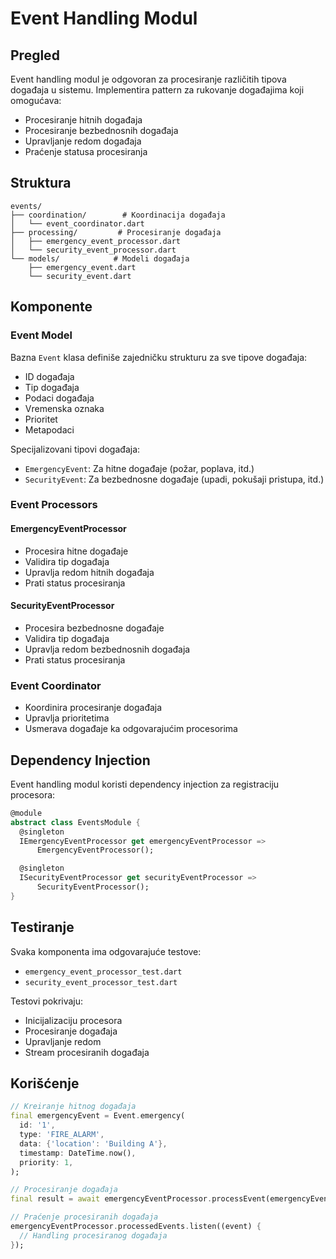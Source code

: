 # Event Handling Modul

## Pregled

Event handling modul je odgovoran za procesiranje različitih tipova događaja u sistemu. Implementira pattern za rukovanje događajima koji omogućava:
- Procesiranje hitnih događaja
- Procesiranje bezbednosnih događaja
- Upravljanje redom događaja
- Praćenje statusa procesiranja

## Struktura

```
events/
├── coordination/        # Koordinacija događaja
│   └── event_coordinator.dart
├── processing/         # Procesiranje događaja
│   ├── emergency_event_processor.dart
│   └── security_event_processor.dart
└── models/            # Modeli događaja
    ├── emergency_event.dart
    └── security_event.dart
```

## Komponente

### Event Model

Bazna `Event` klasa definiše zajedničku strukturu za sve tipove događaja:
- ID događaja
- Tip događaja
- Podaci događaja
- Vremenska oznaka
- Prioritet
- Metapodaci

Specijalizovani tipovi događaja:
- `EmergencyEvent`: Za hitne događaje (požar, poplava, itd.)
- `SecurityEvent`: Za bezbednosne događaje (upadi, pokušaji pristupa, itd.)

### Event Processors

#### EmergencyEventProcessor
- Procesira hitne događaje
- Validira tip događaja
- Upravlja redom hitnih događaja
- Prati status procesiranja

#### SecurityEventProcessor
- Procesira bezbednosne događaje
- Validira tip događaja
- Upravlja redom bezbednosnih događaja
- Prati status procesiranja

### Event Coordinator
- Koordinira procesiranje događaja
- Upravlja prioritetima
- Usmerava događaje ka odgovarajućim procesorima

## Dependency Injection

Event handling modul koristi dependency injection za registraciju procesora:
```dart
@module
abstract class EventsModule {
  @singleton
  IEmergencyEventProcessor get emergencyEventProcessor =>
      EmergencyEventProcessor();

  @singleton
  ISecurityEventProcessor get securityEventProcessor =>
      SecurityEventProcessor();
}
```

## Testiranje

Svaka komponenta ima odgovarajuće testove:
- `emergency_event_processor_test.dart`
- `security_event_processor_test.dart`

Testovi pokrivaju:
- Inicijalizaciju procesora
- Procesiranje događaja
- Upravljanje redom
- Stream procesiranih događaja

## Korišćenje

```dart
// Kreiranje hitnog događaja
final emergencyEvent = Event.emergency(
  id: '1',
  type: 'FIRE_ALARM',
  data: {'location': 'Building A'},
  timestamp: DateTime.now(),
  priority: 1,
);

// Procesiranje događaja
final result = await emergencyEventProcessor.processEvent(emergencyEvent);

// Praćenje procesiranih događaja
emergencyEventProcessor.processedEvents.listen((event) {
  // Handling procesiranog događaja
});
``` 